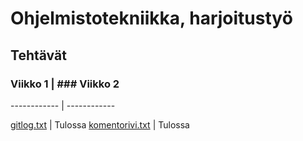 # Ohjelmistotekniikka, harjoitustyö
## Tehtävät
### Viikko 1 | ### Viikko 2
------------ | ------------

[gitlog.txt](https://github.com/laaksoma/ot-harjoitustyo/blob/master/laskarit/gitlog.txt) | Tulossa
[komentorivi.txt](https://github.com/laaksoma/ot-harjoitustyo/blob/master/laskarit/komentorivi.txt) | Tulossa
